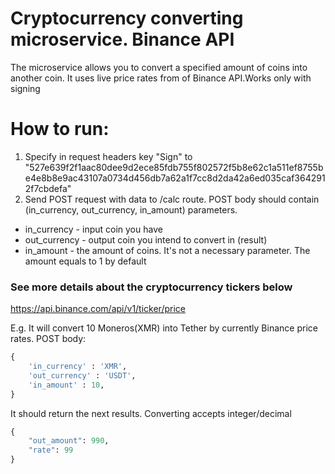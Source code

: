 # Cryptocurrency converting microservice. Binance API

The microservice allows you to convert a specified amount of coins into another coin. It uses live price rates from of Binance API.Works only with signing


# How to run: 

1. Specify in request headers key "Sign" 
to "527e639f2f1aac80dee9d2ece85fdb755f802572f5b8e62c1a511ef8755be4e8b8e9ac43107a0734d456db7a62a1f7cc8d2da42a6ed035caf3642912f7cbdefa"
2. Send POST request with data to /calc route. POST body should contain (in_currency, out_currency, in_amount) parameters.
- in_currency - input coin you have
- out_currency - output coin you intend to convert in (result)
- in_amount - the amount of coins. It's not a necessary parameter. The amount equals to 1 by default
 

### See more details about the cryptocurrency tickers below
https://api.binance.com/api/v1/ticker/price

E.g. It will convert 10 Moneros(XMR) into Tether by currently Binance price rates.
POST body: 
```python
{
    'in_currency' : 'XMR',
    'out_currency' : 'USDT',
    'in_amount' : 10,
}
```
It should return the next results. Converting accepts integer/decimal
```python
{
    "out_amount": 990,
    "rate": 99
}
```

